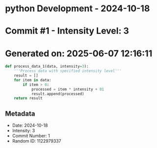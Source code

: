 ﻿# python Development - 2024-10-18
# Commit #1 - Intensity Level: 3
# Generated on: 2025-06-07 12:16:11
```python
def process_data_1(data, intensity=3):
    '''Process data with specified intensity level'''
    result = []
    for item in data:
        if item > 0:
            processed = item * intensity + 81
            result.append(processed)
    return result
```
## Metadata
- Date: 2024-10-18
- Intensity: 3
- Commit Number: 1
- Random ID: 1122979337
